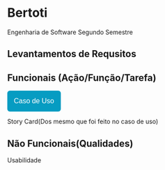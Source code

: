 # Bertoti
Engenharia de Software Segundo Semestre

## Levantamentos de Requsitos

## Funcionais (Ação/Função/Tarefa) 
 <a href="https://github.com/Daniloel/Bertoti/blob/main/Engenharia%20de%20Software/CasodeUso.png"><button style="background: #069cc2; border-radius: 6px; padding: 15px; cursor: pointer; color: #fff; border: none; font-size: 16px;">Caso de Uso</button></a>
  
  Story Card(Dos mesmo que foi feito no caso de uso)
  

## Não Funcionais(Qualidades)
  Usabilidade

